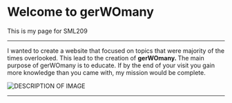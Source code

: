 <h1>Welcome to gerWOmany</h1>
<p>This is my page for SML209</p>
<hr>
<p> 
I wanted to create a website that focused on topics that were majority of the times overlooked. This lead to the creation of <strong> gerWOmany. </strong> The main purpose of gerWOmany is to educate. If by the end of your visit you gain more knowledge than you came with, my mission would be complete. 
</p>
<img src=https://pixabay.com/photo-312343/ alt="DESCRIPTION OF IMAGE" >
<hr>
